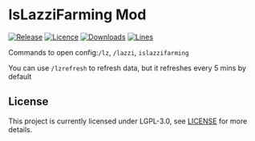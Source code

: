 # IsLazziFarming Mod

[![Release](https://img.shields.io/github/v/release/CalMWolfs/IsLazziFarming?color=informational&include_prereleases&label=release&logo=github&logoColor=white)](https://github.com/CalMWolfs/IsLazziFarming/releases/latest)
[![Licence](https://img.shields.io/github/license/CalMWolfs/IsLazziFarming?color=informational)](./LICENSE.md)
[![Downloads](https://img.shields.io/github/downloads/CalMWolfs/IsLazziFarming/total?label=downloads&color=informational&logo=GitHub)](https://github.com/CalMWolfs/IsLazziFarming/releases/latest)
[![Lines](https://tokei.rs/b1/github/CalMWolfs/IsLazziFarming)](https://github.com/CalMWolfs/IsLazziFarming/graphs/code-frequency)

Commands to open config:`/lz`, `/lazzi`, `islazzifarming`

You can use `/lzrefresh` to refresh data, but it refreshes every 5 mins by default

## License

This project is currently licensed under LGPL-3.0, see [LICENSE](LICENSE.md) for more details.